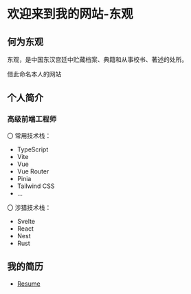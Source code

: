 # 欢迎来到我的网站-东观

## 何为东观

东观，是中国东汉宫廷中贮藏档案、典籍和从事校书、著述的处所。

借此命名本人的网站

## 个人简介

### 高级前端工程师

〇 常用技术栈：

- TypeScript
- Vite
- Vue
- Vue Router
- Pinia
- Tailwind CSS
- ...

〇 涉猎技术栈：

- Svelte
- React
- Nest
- Rust

## 我的简历

- [Resume](https://website.ethanhan.eu.org/Resume/)
